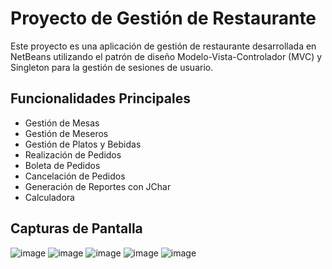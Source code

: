# Proyecto de Gestión de Restaurante

Este proyecto es una aplicación de gestión de restaurante desarrollada en NetBeans utilizando el patrón de diseño Modelo-Vista-Controlador (MVC) y Singleton para la gestión de sesiones de usuario.

## Funcionalidades Principales
* Gestión de Mesas
* Gestión de Meseros
* Gestión de Platos y Bebidas
* Realización de Pedidos
* Boleta de Pedidos
* Cancelación de Pedidos
* Generación de Reportes con JChar
* Calculadora

## Capturas de Pantalla
![image](https://github.com/Ccanochu/netbeans/assets/63028873/82263fdb-3862-4911-b159-32510922f66f)
![image](https://github.com/Ccanochu/netbeans/assets/63028873/152ff64c-3719-4fd8-8408-71d210f54940)
![image](https://github.com/Ccanochu/netbeans/assets/63028873/26d3d4f4-460a-41c7-b7dc-d06478d6a391)
![image](https://github.com/Ccanochu/netbeans/assets/63028873/2197bb3a-ca17-4b70-995c-cba2907f6238)
![image](https://github.com/Ccanochu/netbeans/assets/63028873/86916d9f-fddd-4b8a-a595-f1b8980e6065)


